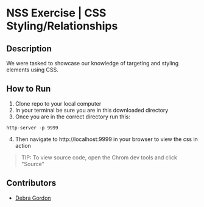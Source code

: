 # NSS Exercise | CSS Styling/Relationships

## Description
We were tasked to showcase our knowledge of targeting and styling elements using CSS.

## How to Run
1. Clone repo to your local computer
2. In your terminal be sure you are in this downloaded directory
3. Once you are in the correct directory run this:

  ```
  http-server -p 9999
  ```

4. Then navigate to http://localhost:9999 in your browser to view the css in action

> TIP: To view source code, open the Chrom dev tools and click "Source"

## Contributors
- [Debra Gordon](http://github.com/debragordon)